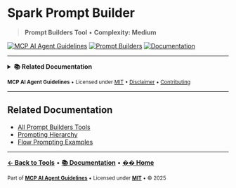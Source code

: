 # Spark Prompt Builder

> **Prompt Builders Tool** • **Complexity: Medium**

[![MCP AI Agent Guidelines](https://img.shields.io/badge/MCP-AI_Agent_Guidelines-1a7f37?style=flat-square&logo=github)](../../README.md)
[![Prompt Builders](https://img.shields.io/badge/Category-Prompt_Builders-purple?style=flat-square)](./README.md#prompt-builders)
[![Documentation](https://img.shields.io/badge/📚-Docs-blue?style=flat-square)](../README.md)

---

<details>
<summary><strong>📚 Related Documentation</strong></summary>

- [All Prompt Builders](./README.md#prompt-builders)
- [Prompting Hierarchy Guide](../PROMPTING_HIERARCHY.md)
- [AI Interaction Tips](../AI_INTERACTION_TIPS.md)
- [Flow Prompting Examples](../FLOW_PROMPTING_EXAMPLES.md)

</details>

<sub>**MCP AI Agent Guidelines** • Licensed under [MIT](../../LICENSE) • [Disclaimer](../../DISCLAIMER.md) • [Contributing](../../CONTRIBUTING.md)</sub>

---

## Related Documentation

- [All Prompt Builders Tools](./README.md#prompt-builders)
- [Prompting Hierarchy](#prompting-hierarchy)
- [Flow Prompting Examples](#flow-prompting-examples)

---

**[← Back to Tools](./README.md)** • **[📚 Documentation](../README.md)** • **[�� Home](../../README.md)**

<sub>Part of **[MCP AI Agent Guidelines](../../README.md)** • Licensed under **[MIT](../../LICENSE)** • © 2025</sub>
